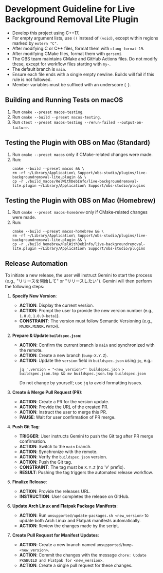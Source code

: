 # Development Guideline for Live Background Removal Lite Plugin

- Develop this project using C++17.
- For empty argument lists, use `()` instead of `(void)`, except within regions marked by `extern "C"`.
- After modifying C or C++ files, format them with `clang-format-19`.
- After modifying CMake files, format them with `gersemi`.
- The OBS team maintains CMake and GitHub Actions files. Do not modify these, except for workflow files starting with `my-`.
- The default branch is `main`.
- Ensure each file ends with a single empty newline. Builds will fail if this rule is not followed.
- Member variables must be suffixed with an underscore (`_`).

## Building and Running Tests on macOS

1. Run `cmake --preset macos-testing`.
2. Run `cmake --build --preset macos-testing`.
3. Run `ctest --preset macos-testing --rerun-failed --output-on-failure`.

## Testing the Plugin with OBS on Mac (Standard)

1. Run `cmake --preset macos` only if CMake-related changes were made.
2. Run:
   ```
   cmake --build --preset macos && \
   rm -rf ~/Library/Application\ Support/obs-studio/plugins/live-backgroundremoval-lite.plugin && \
   cp -r ./build_macos/RelWithDebInfo/live-backgroundremoval-lite.plugin ~/Library/Application\ Support/obs-studio/plugins
   ```


## Testing the Plugin with OBS on Mac (Homebrew)

1. Run `cmake --preset macos-homebrew` only if CMake-related changes were made.
2. Run:
   ```
   cmake --build --preset macos-homebrew && \
   rm -rf ~/Library/Application\ Support/obs-studio/plugins/live-backgroundremoval-lite.plugin && \
   cp -r ./build_homebrew/RelWithDebInfo/live-backgroundremoval-lite.plugin ~/Library/Application\ Support/obs-studio/plugins
   ```

## Release Automation

To initiate a new release, the user will instruct Gemini to start the process (e.g., "リリースを開始して" or "リリースしたい"). Gemini will then perform the following steps:

1.  **Specify New Version**:
    * **ACTION**: Display the current version.
    * **ACTION**: Prompt the user to provide the new version number (e.g., `1.0.0`, `1.0.0-beta1`).
    * **CONSTRAINT**: The version must follow Semantic Versioning (e.g., `MAJOR.MINOR.PATCH`).

2.  **Prepare & Update `buildspec.json`**:
    * **ACTION**: Confirm the current branch is `main` and synchronized with the remote.
    * **ACTION**: Create a new branch (`bump-X.Y.Z`).
    * **ACTION**: Update the `version` field in `buildspec.json` using `jq`, e.g.:
      ```
      jq '.version = "<new_version>"' buildspec.json > buildspec.json.tmp && mv buildspec.json.tmp buildspec.json
      ```
      Do not change by yourself; use `jq` to avoid formatting issues.

3.  **Create & Merge Pull Request (PR)**:
    * **ACTION**: Create a PR for the version update.
    * **ACTION**: Provide the URL of the created PR.
    * **ACTION**: Instruct the user to merge this PR.
    * **PAUSE**: Wait for user confirmation of PR merge.

4.  **Push Git Tag**:
    * **TRIGGER**: User instructs Gemini to push the Git tag after PR merge confirmation.
    * **ACTION**: Switch to the `main` branch.
    * **ACTION**: Synchronize with the remote.
    * **ACTION**: Verify the `buildspec.json` version.
    * **ACTION**: Push the Git tag.
    * **CONSTRAINT**: The tag must be `X.Y.Z` (no 'v' prefix).
    * **RESULT**: Pushing the tag triggers the automated release workflow.

5.  **Finalize Release**:
    * **ACTION**: Provide the releases URL.
    * **INSTRUCTION**: User completes the release on GitHub.

6.  **Update Arch Linux and Flatpak Package Manifests**:
    * **ACTION**: Run `unsupported/update-packages.sh <new_version>` to update both Arch Linux and Flatpak manifests automatically.
    * **ACTION**: Review the changes made by the script.

7.  **Create Pull Request for Manifest Updates**:
    * **ACTION**: Create a new branch named `unsupported/bump-<new_version>`.
    * **ACTION**: Commit the changes with the message `chore: Update PKGBUILD and Flatpak for <new_version>`.
    * **ACTION**: Create a single pull request for these changes.

